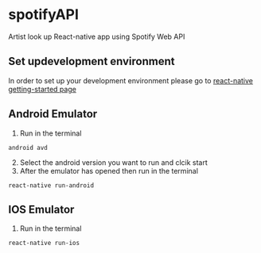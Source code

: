 # spotifyAPI
Artist look up React-native app using Spotify Web API


## Set updevelopment environment
In order to set up your development environment please go to [react-native getting-started page](https://facebook.github.io/react-native/docs/getting-started.html)

Android Emulator
---
1. Run in the terminal
```
android avd
```
2. Select the android version you want to run and clcik start
3. After the emulator has opened then run in the terminal
```
react-native run-android
```

IOS Emulator
---
1. Run in the terminal
```
react-native run-ios
```

